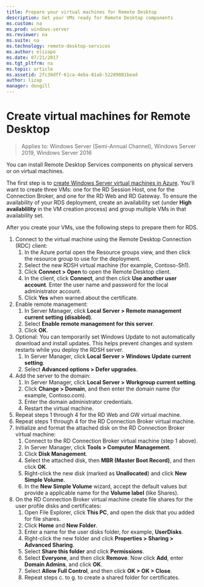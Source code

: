 ```yaml
---
title: Prepare your virtual machines for Remote Desktop
description: Get your VMs ready for Remote Desktop components
ms.custom: na
ms.prod: windows-server
ms.reviewer: na
ms.suite: na
ms.technology: remote-desktop-services
ms.author: elizapo
ms.date: 07/21/2017  
ms.tgt_pltfrm: na
ms.topic: article
ms.assetid: 2fc39dff-61ca-4eba-81ab-52289081bead
author: lizap
manager: dongill
---
```

# Create virtual machines for Remote Desktop

>Applies to: Windows Server (Semi-Annual Channel), Windows Server 2019, Windows Server 2016

You can install Remote Desktop Services components on physical servers or on virtual machines. 

The first step is to [create Windows Server virtual machines in Azure](/azure/virtual-machines/windows/quick-create-portal). You'll want to create three VMs: one for the RD Session Host, one for the Connection Broker, and one for the RD Web and RD Gateway. To ensure the availability of your RDS deployment, create an availability set (under **High availablility** in the VM creation process) and group multiple VMs in that availability set.
 
After you create your VMs, use the following steps to prepare them for RDS.

1.  Connect to the virtual machine using the Remote Desktop Connection (RDC) client:  
    1.  In the Azure portal open the  Resource groups view, and then click the resource group to use for the deployment.  
    2.  Select the new RDSH virtual machine (for example, Contoso-Sh1).  
    3.  Click **Connect > Open** to open the Remote Desktop client.  
    4.  In the client, click **Connect**, and then click **Use another user account**. Enter the user name and password for the local administrator account.  
    5.  Click **Yes** when warned about the certificate.  
2.  Enable remote management:  
    1.  In Server Manager, click **Local Server > Remote management current setting (disabled)**.  
    2.  Select **Enable remote management for this server**.  
    3.  Click **OK**.  
3.  Optional: You can temporarily set Windows Update to not automatically download and install updates. This helps prevent changes and system restarts while you deploy the RDSH server.  
    1.  In Server Manager, click **Local Server > Windows Update current setting**.  
    2.  Select **Advanced options > Defer upgrades**.   
4.  Add the server to the domain:  
    1.  In Server Manager, click **Local Server > Workgroup current setting**.  
    2.  Click **Change > Domain**, and then enter the domain name (for example, Contoso.com).  
    3.  Enter the domain administrator credentials.  
    4.  Restart the virtual machine.  
5.  Repeat steps 1 through 4 for the RD Web and GW virtual machine.  
6.  Repeat steps 1 through 4 for the RD Connection Broker virtual machine.  
7.  Initialize and format the attached disk on the RD Connection Broker virtual machine:  
    1.  Connect to the RD Connection Broker virtual machine (step 1 above).  
    2.  In Server Manager, click **Tools > Computer Management**.  
    3.  Click **Disk Management**.  
    4.  Select the attached disk, then **MBR (Master Boot Record)**, and then click **OK**.  
    5.  Right-click the new disk (marked as **Unallocated**) and click **New Simple Volume**.  
    6.  In the **New Simple Volume** wizard, accept the default values but provide a applicable name for the **Volume label** (like Shares).  
8.  On the RD Connection Broker virtual machine create file shares for the user profile disks and certificates:   
    1.  Open File Explorer, click **This PC**, and open the disk that you added for file shares.  
    2.  Click **Home** and **New Folder**.  
    3.  Enter a name for the user disks folder, for example, **UserDisks**.  
    4.  Right-click the new folder and click **Properties > Sharing > Advanced Sharing**.  
    5.  Select **Share this folder** and click **Permissions**.  
    6.  Select **Everyone**, and then click **Remove**. Now click **Add**, enter **Domain Admins**, and click **OK**.  
    7.  Select **Allow Full Control**, and then click **OK > OK > Close**.  
    8.  Repeat steps c. to g. to create a shared folder for certificates.   


